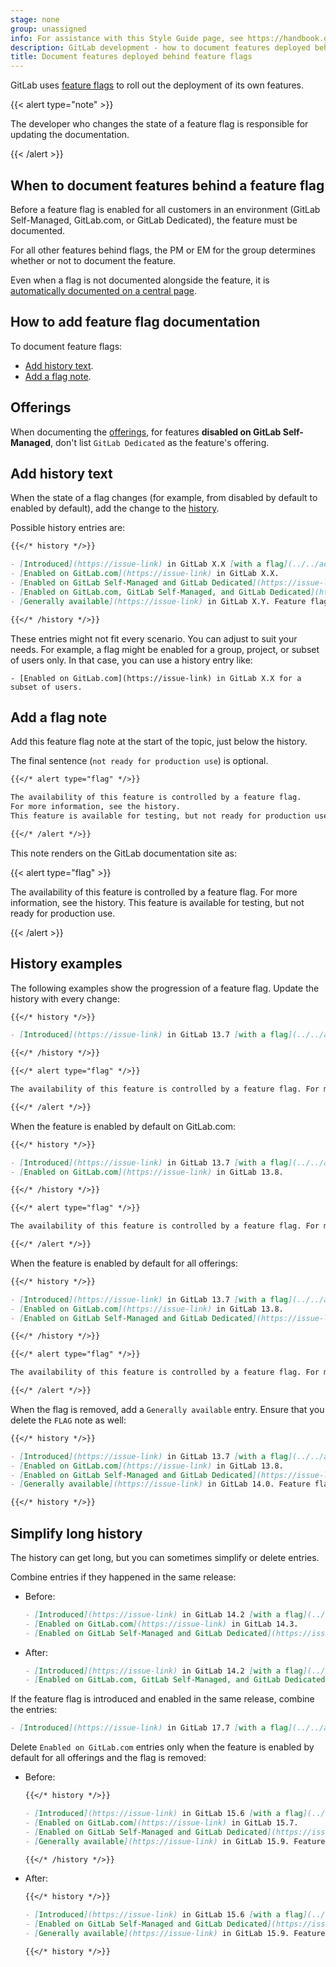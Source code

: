 ```yaml
---
stage: none
group: unassigned
info: For assistance with this Style Guide page, see https://handbook.gitlab.com/handbook/product/ux/technical-writing/#assignments-to-other-projects-and-subjects.
description: GitLab development - how to document features deployed behind feature flags
title: Document features deployed behind feature flags
---
```


GitLab uses [feature flags](../feature_flags/_index.md) to roll
out the deployment of its own features.

{{< alert type="note" >}}

The developer who changes the state of a feature flag is responsible for
updating the documentation.

{{< /alert >}}

## When to document features behind a feature flag

Before a feature flag is enabled for all customers in an environment (GitLab Self-Managed, GitLab.com, or GitLab Dedicated),
the feature must be documented.

For all other features behind flags, the PM or EM for the group determines whether or not
to document the feature.

Even when a flag is not documented alongside the feature, it is
[automatically documented on a central page](../../administration/feature_flags/list.md).

## How to add feature flag documentation

To document feature flags:

- [Add history text](#add-history-text).
- [Add a flag note](#add-a-flag-note).

## Offerings

When documenting the [offerings](styleguide/availability_details.md#offering), for features
**disabled on GitLab Self-Managed**, don't list `GitLab Dedicated` as the feature's offering.

## Add history text

When the state of a flag changes (for example, from disabled by default to enabled by default), add the change to the
[history](styleguide/availability_details.md#history).

Possible history entries are:

```markdown
{{</* history */>}}

- [Introduced](https://issue-link) in GitLab X.X [with a flag](../../administration/feature_flags/_index.md) named `flag_name`. Disabled by default.
- [Enabled on GitLab.com](https://issue-link) in GitLab X.X.
- [Enabled on GitLab Self-Managed and GitLab Dedicated](https://issue-link) in GitLab X.X.
- [Enabled on GitLab.com, GitLab Self-Managed, and GitLab Dedicated](https://issue-link) in GitLab X.X.
- [Generally available](https://issue-link) in GitLab X.Y. Feature flag `flag_name` removed.

{{</* /history */>}}
```

These entries might not fit every scenario. You can adjust to suit your needs.
For example, a flag might be enabled for a group, project, or subset of users only.
In that case, you can use a history entry like:

`- [Enabled on GitLab.com](https://issue-link) in GitLab X.X for a subset of users.`

## Add a flag note

Add this feature flag note at the start of the topic, just below the history.

The final sentence (`not ready for production use`) is optional.

```markdown
{{</* alert type="flag" */>}}

The availability of this feature is controlled by a feature flag.
For more information, see the history.
This feature is available for testing, but not ready for production use.

{{</* /alert */>}}
```

This note renders on the GitLab documentation site as:

{{< alert type="flag" >}}

The availability of this feature is controlled by a feature flag.
For more information, see the history.
This feature is available for testing, but not ready for production use.

{{< /alert >}}

## History examples

The following examples show the progression of a feature flag. Update the history with every change:

```markdown
{{</* history */>}}

- [Introduced](https://issue-link) in GitLab 13.7 [with a flag](../../administration/feature_flags/_index.md) named `forti_token_cloud`. Disabled by default.

{{</* /history */>}}

{{</* alert type="flag" */>}}

The availability of this feature is controlled by a feature flag. For more information, see the history.

{{</* /alert */>}}
```

When the feature is enabled by default on GitLab.com:

```markdown
{{</* history */>}}

- [Introduced](https://issue-link) in GitLab 13.7 [with a flag](../../administration/feature_flags/_index.md) named `forti_token_cloud`. Disabled by default.
- [Enabled on GitLab.com](https://issue-link) in GitLab 13.8.

{{</* /history */>}}

{{</* alert type="flag" */>}}

The availability of this feature is controlled by a feature flag. For more information, see the history.

{{</* /alert */>}}
```

When the feature is enabled by default for all offerings:

```markdown
{{</* history */>}}

- [Introduced](https://issue-link) in GitLab 13.7 [with a flag](../../administration/feature_flags/_index.md) named `forti_token_cloud`. Disabled by default.
- [Enabled on GitLab.com](https://issue-link) in GitLab 13.8.
- [Enabled on GitLab Self-Managed and GitLab Dedicated](https://issue-link) in GitLab 13.9.

{{</* /history */>}}

{{</* alert type="flag" */>}}

The availability of this feature is controlled by a feature flag. For more information, see the history.

{{</* /alert */>}}
```

When the flag is removed, add a `Generally available` entry. Ensure that you delete the `FLAG` note as well:

```markdown
{{</* history */>}}

- [Introduced](https://issue-link) in GitLab 13.7 [with a flag](../../administration/feature_flags/_index.md) named `forti_token_cloud`. Disabled by default.
- [Enabled on GitLab.com](https://issue-link) in GitLab 13.8.
- [Enabled on GitLab Self-Managed and GitLab Dedicated](https://issue-link) in GitLab 13.9.
- [Generally available](https://issue-link) in GitLab 14.0. Feature flag `forti_token_cloud` removed.

{{</* history */>}}
```

## Simplify long history

The history can get long, but you can sometimes simplify or delete entries.

Combine entries if they happened in the same release:

- Before:

  ```markdown
  - [Introduced](https://issue-link) in GitLab 14.2 [with a flag](../../administration/feature_flags/_index.md) named `ci_include_rules`. Disabled by default.
  - [Enabled on GitLab.com](https://issue-link) in GitLab 14.3.
  - [Enabled on GitLab Self-Managed and GitLab Dedicated](https://issue-link) in GitLab 14.3.
  ```

- After:

  ```markdown
  - [Introduced](https://issue-link) in GitLab 14.2 [with a flag](../../administration/feature_flags/_index.md) named `ci_include_rules`. Disabled by default.
  - [Enabled on GitLab.com, GitLab Self-Managed, and GitLab Dedicated](https://issue-link) in GitLab 14.3.
  ```

If the feature flag is introduced and enabled in the same release, combine the entries:

```markdown
- [Introduced](https://issue-link) in GitLab 17.7 [with a flag](../../administration/feature_flags/_index.md) named `forti_token_cloud`. Enabled by default.
```

Delete `Enabled on GitLab.com` entries only when the feature is enabled by default for all offerings and the flag is removed:

- Before:

  ```markdown
  {{</* history */>}}

  - [Introduced](https://issue-link) in GitLab 15.6 [with a flag](../../administration/feature_flags/_index.md) named `ci_hooks_pre_get_sources_script`. Disabled by default.
  - [Enabled on GitLab.com](https://issue-link) in GitLab 15.7.
  - [Enabled on GitLab Self-Managed and GitLab Dedicated](https://issue-link) in GitLab 15.8.
  - [Generally available](https://issue-link) in GitLab 15.9. Feature flag `ci_hooks_pre_get_sources_script` removed.

  {{</* /history */>}}
  ```

- After:

  ```markdown
  {{</* history */>}}

  - [Introduced](https://issue-link) in GitLab 15.6 [with a flag](../../administration/feature_flags/_index.md) named `ci_hooks_pre_get_sources_script`. Disabled by default.
  - [Enabled on GitLab Self-Managed and GitLab Dedicated](https://issue-link) in GitLab 15.8.
  - [Generally available](https://issue-link) in GitLab 15.9. Feature flag `ci_hooks_pre_get_sources_script` removed.

  {{</* history */>}}
  ```
